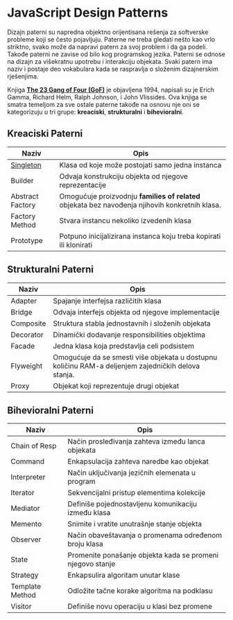 # JavaScript Design Patterns

Dizajn paterni su napredna objektno orijentisana rešenja za softverske probleme koji se često pojavljuju. Paterne ne treba gledati nešto kao vrlo striktno, svako može da napravi patern za svoj problem i da ga podeli. Takođe paterni ne zavise od bilo kog programskog jezika. Paterni se odnose na dizajn za višekratnu upotrebu i interakciju objekata. Svaki patern ima naziv i postaje deo vokabulara kada se raspravlja o složenim dizajnerskim rješenjima.

Knjiga **[The 23 Gang of Four (GoF)](https://springframework.guru/gang-of-four-design-patterns/)** je objavljena 1994, napisali su je Erich Gamma, Richard Helm, Ralph Johnson, i John Vlissides. Ova knjiga se smatra temeljom za sve ostale paterne takođe na osnovu nje oni se kategorizuju u tri grupe: **kreaciski**, **strukturalni** i **bihevioralni**.


## Kreaciski Paterni
  
| Naziv | Opis |
| --- | --- |
| [Singleton](https://github.com/milospantelinac/JavaScript_Singleton_Design_Pattern) | Klasa od koje može postojati samo jedna instanca |
| Builder | Odvaja konstrukciju objekta od njegove reprezentacije |
| Abstract Factory | Omogućuje proizvodnju **families of related** objekata bez navođenja njihovih konkretnih klasa. |
| Factory Method | Stvara instancu nekoliko izvedenih klasa |
| Prototype | Potpuno inicijalizirana instanca koju treba kopirati ili klonirati |

## Strukturalni Paterni

| Naziv | Opis |
| --- | --- |
| Adapter | Spajanje interfejsa različitih klasa |
| Bridge | Odvaja interfejs objekta od njegove implementacije |
| Composite | Struktura stabla jednostavnih i složenih objekata |
| Decorator | Dinamički dodavanje responsibilities objektima |
| Facade | Jedna klasa koja predstavlja celi podsistem |
| Flyweight | Omogućuje da se smesti više objekata u dostupnu količinu RAM-a deljenjem zajedničkih delova stanja. |
| Proxy | Objekat koji reprezentuje drugi objekat |

## Bihevioralni Paterni

| Naziv | Opis |
| --- | --- |
| Chain of Resp | Način prosleđivanja zahteva između lanca objekata |
| Command | Enkapsulacija zahteva naredbe kao objekat |
| Interpreter | Način uključivanja jezičnih elemenata u program |
| Iterator | Sekvencijalni pristup elementima kolekcije |
| Mediator | Definiše pojednostavljenu komunikaciju između klasa |
| Memento | Snimite i vratite unutrašnje stanje objekta |
| Observer | Način obaveštavanja o promenama određenom broju klasa |
| State | Promenite ponašanje objekta kada se promeni njegovo stanje |
| Strategy | Enkapsulira algoritam unutar klase |
| Template Method | Odložite tačne korake algoritma na podklasu |
| Visitor | Definiše novu operaciju u klasi bez promene |
